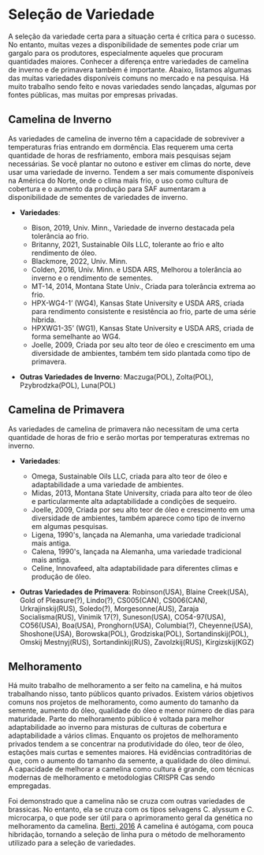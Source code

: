 # Seleção de Variedade

A seleção da variedade certa para a situação certa é crítica para o sucesso. No entanto, muitas vezes a disponibilidade de sementes pode criar um gargalo para os produtores, especialmente aqueles que procuram quantidades maiores. Conhecer a diferença entre variedades de camelina de inverno e de primavera também é importante. Abaixo, listamos algumas das muitas variedades disponíveis comuns no mercado e na pesquisa. Há muito trabalho sendo feito e novas variedades sendo lançadas, algumas por fontes públicas, mas muitas por empresas privadas.

## Camelina de Inverno

As variedades de camelina de inverno têm a capacidade de sobreviver a temperaturas frias entrando em dormência. Elas requerem uma certa quantidade de horas de resfriamento, embora mais pesquisas sejam necessárias. Se você plantar no outono e estiver em climas do norte, deve usar uma variedade de inverno. Tendem a ser mais comumente disponíveis na América do Norte, onde o clima mais frio, o uso como cultura de cobertura e o aumento da produção para SAF aumentaram a disponibilidade de sementes de variedades de inverno.

- **Variedades**:
  - Bison, 2019, Univ. Minn., Variedade de inverno destacada pela tolerância ao frio.
  - Britanny, 2021, Sustainable Oils LLC, tolerante ao frio e alto rendimento de óleo.
  - Blackmore, 2022, Univ. Minn.
  - Colden, 2016, Univ. Minn. e USDA ARS, Melhorou a tolerância ao inverno e o rendimento de sementes.
  - MT-14, 2014, Montana State Univ., Criada para tolerância extrema ao frio.
  - HPX-WG4-1’ (WG4), Kansas State University e USDA ARS, criada para rendimento consistente e resistência ao frio, parte de uma série híbrida.
  - HPXWG1-35’ (WG1), Kansas State University e USDA ARS, criada de forma semelhante ao WG4.
  - Joelle, 2009, Criada por seu alto teor de óleo e crescimento em uma diversidade de ambientes, também tem sido plantada como tipo de primavera.

- **Outras Variedades de Inverno**: Maczuga(POL), Zolta(POL), Pzybrodzka(POL), Luna(POL)

## Camelina de Primavera

As variedades de camelina de primavera não necessitam de uma certa quantidade de horas de frio e serão mortas por temperaturas extremas no inverno.

- **Variedades**:
  - Omega, Sustainable Oils LLC, criada para alto teor de óleo e adaptabilidade a uma variedade de ambientes.
  - Midas, 2013, Montana State University, criada para alto teor de óleo e particularmente alta adaptabilidade a condições de sequeiro.
  - Joelle, 2009, Criada por seu alto teor de óleo e crescimento em uma diversidade de ambientes, também aparece como tipo de inverno em algumas pesquisas.
  - Ligena, 1990's, lançada na Alemanha, uma variedade tradicional mais antiga.
  - Calena, 1990's, lançada na Alemanha, uma variedade tradicional mais antiga.
  - Celine, Innovafeed, alta adaptabilidade para diferentes climas e produção de óleo.

- **Outras Variedades de Primavera**: Robinson(USA), Blaine Creek(USA), Gold of Pleasure(?), Lindo(?), CS005(CAN), CS006(CAN), Urkrajinskij(RUS), Soledo(?), Morgesonne(AUS), Zaraja Socialisma(RUS), Vinimik 17(?), Suneson(USA), CO54-97(USA), CO56(USA), Boa(USA), Pronghorn(USA), Columbia(?), Cheyenne(USA), Shoshone(USA), Borowska(POL), Grodziska(POL), Sortandinskij(POL), Omskij Mestnyj(RUS), Sortandinkij(RUS), Zavolzkij(RUS), Kirgizskij(KGZ)

## Melhoramento

Há muito trabalho de melhoramento a ser feito na camelina, e há muitos trabalhando nisso, tanto públicos quanto privados. Existem vários objetivos comuns nos projetos de melhoramento, como aumento do tamanho da semente, aumento do óleo, qualidade do óleo e menor número de dias para maturidade. Parte do melhoramento público é voltada para melhor adaptabilidade ao inverno para misturas de culturas de cobertura e adaptabilidade a vários climas. Enquanto os projetos de melhoramento privados tendem a se concentrar na produtividade do óleo, teor de óleo, estações mais curtas e sementes maiores. Há evidências contraditórias de que, com o aumento do tamanho da semente, a qualidade do óleo diminui. A capacidade de melhorar a camelina como cultura é grande, com técnicas modernas de melhoramento e metodologias CRISPR Cas sendo empregadas.

Foi demonstrado que a camelina não se cruza com outras variedades de brassicas. No entanto, ela se cruza com os tipos selvagens C. alyssum e C. microcarpa, o que pode ser útil para o aprimoramento geral da genética no melhoramento da camelina. [Berti, 2016](https://doi.org/10.1016/j.indcrop.2016.09.034) A camelina é autógama, com pouca hibridação, tornando a seleção de linha pura o método de melhoramento utilizado para a seleção de variedades.
